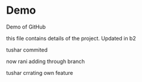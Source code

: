 # Demo
Demo of GitHub


this file contains details of the project.
Updated in b2

tushar commited 

now rani adding through branch

tushar crrating own feature


